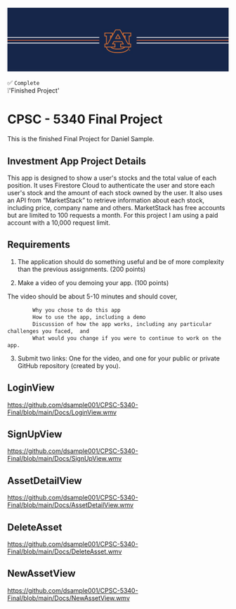 ![alt text](https://github.com/dsample001/CPSC-5340-Final/blob/main/Docs/banner_au.png?raw=true)

✅ `Complete` <br/>
❕'Finished Project'

# CPSC - 5340 Final Project

This is the finished Final Project for Daniel Sample.

## Investment App Project Details

This app is designed to show a user's stocks and the total value of each position.
It uses Firestore Cloud to authenticate the user and store each user's stock and the amount of each stock owned by the user.
It also uses an API from “MarketStack” to retrieve information about each stock, including price, company name and others.
MarketStack has free accounts but are limited to 100 requests a month.  For this project I am using a paid account with a 10,000 request limit.


## Requirements
1.  The application should do something useful and be of more complexity than the previous assignments. (200 points)

2. Make a video of you demoing your app. (100 points)

The video should be about 5-10 minutes and should cover,

            Why you chose to do this app
            How to use the app, including a demo
            Discussion of how the app works, including any particular challenges you faced,  and
            What would you change if you were to continue to work on the app.

3. Submit two links: One for the video, and one for your public or private GitHub repository (created by you).

## LoginView
https://github.com/dsample001/CPSC-5340-Final/blob/main/Docs/LoginView.wmv

## SignUpView
https://github.com/dsample001/CPSC-5340-Final/blob/main/Docs/SignUpView.wmv

## AssetDetailView
https://github.com/dsample001/CPSC-5340-Final/blob/main/Docs/AssetDetailView.wmv

## DeleteAsset
https://github.com/dsample001/CPSC-5340-Final/blob/main/Docs/DeleteAsset.wmv

## NewAssetView
https://github.com/dsample001/CPSC-5340-Final/blob/main/Docs/NewAssetView.wmv
